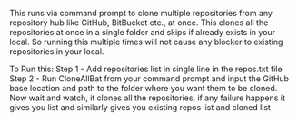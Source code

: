 This runs via command prompt to clone multiple repositories from any repository hub like GitHub, BitBucket etc., at once.
This clones all the repositories at once in a single folder and skips if already exists in your local.
So running this multiple times will not cause any blocker to existing repositories in your local.

To Run this:
Step 1 - Add repositories list in single line in the repos.txt file
Step 2 - Run CloneAllBat from your command prompt and input the GitHub base location and path to the folder where you want them to be cloned.
Now wait and watch, it clones all the repositories, if any failure happens it gives you list and similarly gives you existing repos list and cloned list
